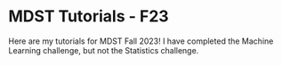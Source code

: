 # MDST Tutorials - F23

Here are my tutorials for MDST Fall 2023! I have completed the Machine Learning challenge, but not the Statistics challenge.

